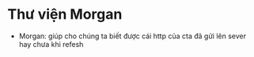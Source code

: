 # Thư viện Morgan
 - Morgan: giúp cho chúng ta biết được cái http của cta đã gửi lên sever hay chưa khi refesh